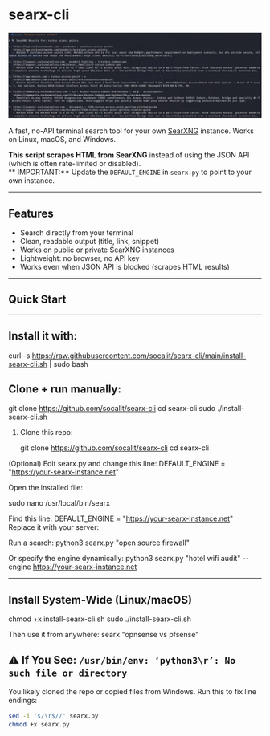 # searx-cli

![searx-cli demo](https://raw.githubusercontent.com/socalit/searx-cli/main/docs/demo1.png)

A fast, no-API terminal search tool for your own [SearXNG](https://searxng.org) instance. Works on Linux, macOS, and Windows.

**This script scrapes HTML from SearXNG** instead of using the JSON API (which is often rate-limited or disabled).  
** IMPORTANT:** Update the `DEFAULT_ENGINE` in `searx.py` to point to your own instance.

---

## Features

-  Search directly from your terminal
-  Clean, readable output (title, link, snippet)
-  Works on public or private SearXNG instances
-  Lightweight: no browser, no API key
-  Works even when JSON API is blocked (scrapes HTML results)

---

## Quick Start
---

## Install it with:
curl -s https://raw.githubusercontent.com/socalit/searx-cli/main/install-searx-cli.sh | sudo bash

## Clone + run manually:
git clone https://github.com/socalit/searx-cli
cd searx-cli
sudo ./install-searx-cli.sh

1. Clone this repo:

   git clone https://github.com/socalit/searx-cli
   cd searx-cli
   
(Optional) Edit searx.py and change this line:
DEFAULT_ENGINE = "https://your-searx-instance.net"

Open the installed file:

sudo nano /usr/local/bin/searx

Find this line:
DEFAULT_ENGINE = "https://your-searx-instance.net"
Replace it with your server:

Run a search:
python3 searx.py "open source firewall"

Or specify the engine dynamically:
python3 searx.py "hotel wifi audit" --engine https://your-searx-instance.net

---

## Install System-Wide (Linux/macOS)

chmod +x install-searx-cli.sh
sudo ./install-searx-cli.sh

Then use it from anywhere:
searx "opnsense vs pfsense"

## ⚠️ If You See: `/usr/bin/env: ‘python3\r’: No such file or directory`

You likely cloned the repo or copied files from Windows. Run this to fix line endings:

```bash
sed -i 's/\r$//' searx.py
chmod +x searx.py
